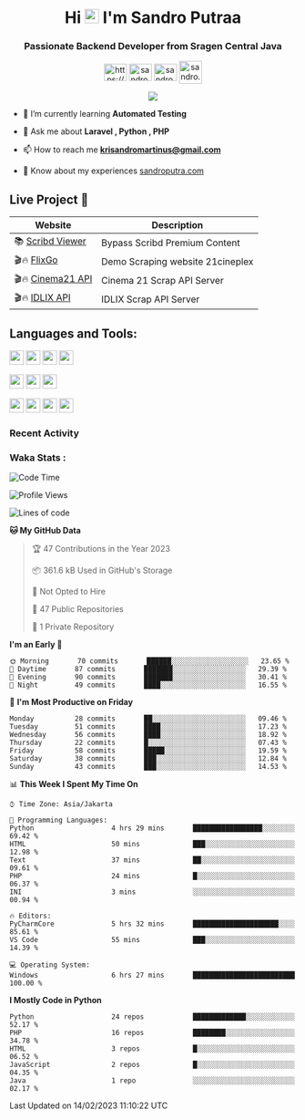 

<h1 align="center">Hi <img src="https://media.giphy.com/media/hvRJCLFzcasrR4ia7z/giphy.gif" width="25px"> I'm Sandro Putraa</h1>
<h3 align="center">Passionate Backend Developer from Sragen Central Java</h3>

<p align="center">
    <a href="https://www.linkedin.com/in/sandro-putraa-34b80a19b/" target="blank"><img align="center" src="https://raw.githubusercontent.com/rahuldkjain/github-profile-readme-generator/master/src/images/icons/Social/linked-in-alt.svg" alt="https://www.linkedin.com/in/sandro-putraa-34b80a19b/" height="30" width="40" /></a>
    <a href="https://fb.com/sandro.putraaa" target="blank"><img align="center" src="https://raw.githubusercontent.com/rahuldkjain/github-profile-readme-generator/master/src/images/icons/Social/facebook.svg" alt="sandro.putraaa" height="30" width="40" /></a>
    <a href="https://instagram.com/sandro.putraa" target="blank"><img align="center" src="https://raw.githubusercontent.com/rahuldkjain/github-profile-readme-generator/master/src/images/icons/Social/instagram.svg" alt="sandro.putraa" height="30" width="40" /></a>
    <a href="https://wakatime.com/@sandrocods" target="blank"><img align="center" src="https://wakatime.com/static/img/wakatime-logo-text-vertical.png" alt="sandro.putraa" height="40" width="40" /></a>
   
</p>

<p align="center" style="p3">
<a href="https://github.com/antonkomarev/github-profile-views-counter">
    <img align="center"  src="https://komarev.com/ghpvc/?username=sandrocods&style=for-the-badge">
</a>

</p>



- 🌱 I’m currently learning **Automated Testing**

- 💬 Ask me about **Laravel , Python , PHP**

- 📫 How to reach me **krisandromartinus@gmail.com**

- 📄 Know about my experiences [sandroputra.com](https://sandroputra.com/)
 


## Live Project 🚀


| Website             | Description     |
| ----------------- | --- |
| 📚 [Scribd Viewer](http://sandroputraa.my.id/scribd/) | Bypass Scribd Premium Content |
| 🎬🔥 [FlixGo](https://testflsk.sandroputraa.com/) | Demo Scraping website 21cineplex  |
| 🎬🔥 [Cinema21 API](https://cinema-21-scrapper.vercel.app/) | Cinema 21 Scrap API Server |
| 🎬🔥 [IDLIX API](https://idlix-api.vercel.app/) | IDLIX Scrap API Server |



## Languages and Tools:

<img src="https://img.shields.io/badge/-Git-white?style=for-the-badge&logo=git" height="25" /></img>
<img src="https://img.shields.io/badge/-GitHub-white?style=for-the-badge&logo=github&logoColor=007ACC" height="25" /></img> <img src="https://img.shields.io/badge/-VS%20Code-white?style=for-the-badge&logo=visual-studio-code&logoColor=007ACC" height="25" /></img> <img src="https://img.shields.io/badge/-Pycharm-white?style=for-the-badge&logo=pycharm&logoColor=007ACC" height="25" /></img>

<img src="https://img.shields.io/badge/-Laravel-white?style=for-the-badge&logo=laravel&logoColor=007ACC" height="25" /></img>
<img src="https://img.shields.io/badge/-Flask-white?style=for-the-badge&logo=flask&logoColor=007ACC" height="25" /></img>
<img src="https://img.shields.io/badge/-Selenium-white?style=for-the-badge&logo=selenium&logoColor=007ACC" height="25" /></img>

<img src="https://img.shields.io/badge/-Python-white?style=for-the-badge&logo=python&logoColor=007ACC" height="25" /></img>
<img src="https://img.shields.io/badge/-Php-white?style=for-the-badge&logo=php&logoColor=007ACC" height="25" /></img>
<img src="https://img.shields.io/badge/-java-white?style=for-the-badge&logo=java&logoColor=007ACC" height="25" /></img>
<img src="https://img.shields.io/badge/-c++-white?style=for-the-badge&logo=c%2B%2B&logoColor=007ACC" height="25" /></img>



### Recent Activity
<!--START_SECTION:activity-->

<!--END_SECTION:activity-->

### Waka Stats :
<!--START_SECTION:waka-->
![Code Time](http://img.shields.io/badge/Code%20Time-499%20hrs%2041%20mins-blue)

![Profile Views](http://img.shields.io/badge/Profile%20Views-30-blue)

![Lines of code](https://img.shields.io/badge/From%20Hello%20World%20I%27ve%20Written-1%20Million%20lines%20of%20code-blue)

**🐱 My GitHub Data** 

> 🏆 47 Contributions in the Year 2023
 > 
> 📦 361.6 kB Used in GitHub's Storage 
 > 
> 🚫 Not Opted to Hire
 > 
> 📜 47 Public Repositories 
 > 
> 🔑 1 Private Repository 
 > 
**I'm an Early 🐤** 

```text
🌞 Morning       70 commits       ██████░░░░░░░░░░░░░░░░░░░   23.65 % 
🌆 Daytime       87 commits       ███████░░░░░░░░░░░░░░░░░░   29.39 % 
🌃 Evening       90 commits       ███████░░░░░░░░░░░░░░░░░░   30.41 % 
🌙 Night         49 commits       ████░░░░░░░░░░░░░░░░░░░░░   16.55 % 

```
📅 **I'm Most Productive on Friday** 

```text
Monday          28 commits       ██░░░░░░░░░░░░░░░░░░░░░░░   09.46 % 
Tuesday         51 commits       ████░░░░░░░░░░░░░░░░░░░░░   17.23 % 
Wednesday       56 commits       ████░░░░░░░░░░░░░░░░░░░░░   18.92 % 
Thursday        22 commits       █░░░░░░░░░░░░░░░░░░░░░░░░   07.43 % 
Friday          58 commits       █████░░░░░░░░░░░░░░░░░░░░   19.59 % 
Saturday        38 commits       ███░░░░░░░░░░░░░░░░░░░░░░   12.84 % 
Sunday          43 commits       ███░░░░░░░░░░░░░░░░░░░░░░   14.53 % 

```


📊 **This Week I Spent My Time On** 

```text
⌚︎ Time Zone: Asia/Jakarta

💬 Programming Languages: 
Python                   4 hrs 29 mins       █████████████████░░░░░░░░   69.42 % 
HTML                     50 mins             ███░░░░░░░░░░░░░░░░░░░░░░   12.98 % 
Text                     37 mins             ██░░░░░░░░░░░░░░░░░░░░░░░   09.61 % 
PHP                      24 mins             █░░░░░░░░░░░░░░░░░░░░░░░░   06.37 % 
INI                      3 mins              ░░░░░░░░░░░░░░░░░░░░░░░░░   00.94 % 

🔥 Editors: 
PyCharmCore              5 hrs 32 mins       █████████████████████░░░░   85.61 % 
VS Code                  55 mins             ███░░░░░░░░░░░░░░░░░░░░░░   14.39 % 

💻 Operating System: 
Windows                  6 hrs 27 mins       █████████████████████████   100.00 % 

```

**I Mostly Code in Python** 

```text
Python                   24 repos            █████████████░░░░░░░░░░░░   52.17 % 
PHP                      16 repos            ████████░░░░░░░░░░░░░░░░░   34.78 % 
HTML                     3 repos             █░░░░░░░░░░░░░░░░░░░░░░░░   06.52 % 
JavaScript               2 repos             █░░░░░░░░░░░░░░░░░░░░░░░░   04.35 % 
Java                     1 repo              ░░░░░░░░░░░░░░░░░░░░░░░░░   02.17 % 

```



 Last Updated on 14/02/2023 11:10:22 UTC
<!--END_SECTION:waka-->
